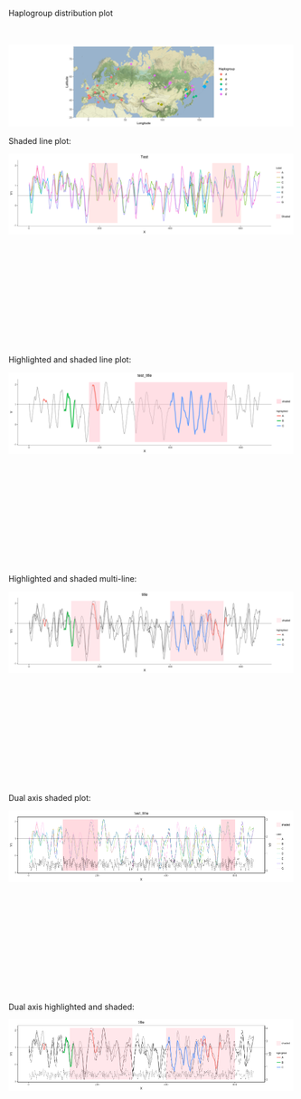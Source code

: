 
Haplogroup distribution plot
<br /> <br /> <br />


![alt text](haplogroup_distribution_map/test_out.png)







Shaded line plot:

![alt text](shaded_line_plot/test.png)

<br /> <br /> <br />

<br /> <br /> <br />

<br /> <br /> <br />


Highlighted and shaded line plot:

![alt text](highlighted_lines_and_shaded/highlighted_shaded.png)


<br /> <br /> <br />

<br /> <br /> <br />

<br /> <br /> <br />



Highlighted and shaded multi-line:

![alt text](shaded_highlighted_multi/test.png)

<br /> <br /> <br />

<br /> <br /> <br />

<br /> <br /> <br />


Dual axis shaded plot:

![alt text](dual_axis_shaded/test.png)


<br /> <br /> <br />

<br /> <br /> <br />

<br /> <br /> <br />



Dual axis highlighted and shaded:

![alt text](dual_highlighted_shaded/test.png)

<br /> <br /> <br />

<br /> <br /> <br />

<br /> <br /> <br />



